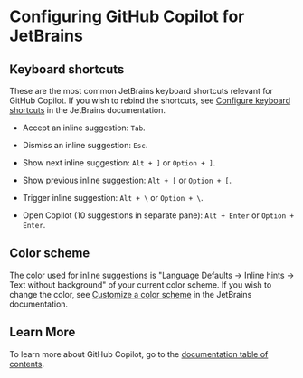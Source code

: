 # Configuring GitHub Copilot for JetBrains

<a name="shortcuts"></a>
## Keyboard shortcuts

These are the most common JetBrains keyboard shortcuts relevant for GitHub
Copilot. If you wish to rebind the shortcuts, see [Configure keyboard shortcuts](https://www.jetbrains.com/help/idea/configuring-keyboard-and-mouse-shortcuts.html) in the JetBrains documentation.

* Accept an inline suggestion: `Tab`.

* Dismiss an inline suggestion: `Esc`.

* Show next inline suggestion: `Alt + ]` or `Option + ]`.

* Show previous inline suggestion: `Alt + [` or `Option + [`.

* Trigger inline suggestion: `Alt + \` or `Option + \`.

* Open Copilot (10 suggestions in separate pane): `Alt + Enter` or `Option + Enter`.
   
<a name="scheme"></a>
## Color scheme

The color used for inline suggestions is "Language Defaults -> Inline hints -> Text
without background" of your current color scheme. If you wish to change the color,
see [Customize a color scheme](https://www.jetbrains.com/help/idea/configuring-colors-and-fonts.html#customize-color-scheme)
in the JetBrains documentation.

<a name="more"></a>
## Learn More

To learn more about GitHub Copilot, go to the [documentation table of
contents](README.md).


